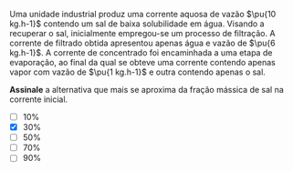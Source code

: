 Uma unidade industrial produz uma corrente aquosa de vazão $\pu{10 kg.h-1}$ contendo um sal de baixa solubilidade em água. Visando a recuperar o sal, inicialmente empregou-se um processo de filtração. A corrente de filtrado obtida apresentou apenas água e vazão de $\pu{6 kg.h-1}$. A corrente de concentrado foi encaminhada a uma etapa de evaporação, ao final da qual se obteve uma corrente contendo apenas vapor com vazão de $\pu{1 kg.h-1}$ e outra contendo apenas o sal.

**Assinale** a alternativa que mais se aproxima da fração mássica de sal na corrente inicial.

- [ ] $10\%$
- [x] $30\%$
- [ ] $50\%$
- [ ] $70\%$
- [ ] $90\%$
